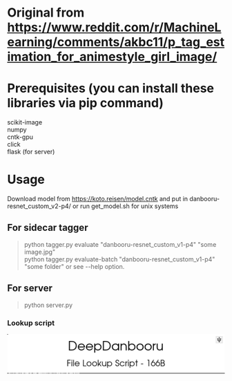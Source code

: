 # Original from https://www.reddit.com/r/MachineLearning/comments/akbc11/p_tag_estimation_for_animestyle_girl_image/
# Prerequisites (you can install these libraries via pip command)
scikit-image  
numpy  
cntk-gpu  
click  
flask (for server)

# Usage
Download model from https://koto.reisen/model.cntk and put in danbooru-resnet_custom_v2-p4/ or run get_model.sh for unix systems  
## For sidecar tagger
> python tagger.py evaluate "danbooru-resnet_custom_v1-p4" "some image.jpg"  
> python tagger.py evaluate-batch "danbooru-resnet_custom_v1-p4" "some folder"
or see --help option.
## For server
> python server.py

### Lookup script  
![filelookup](DeepDanbooru.png)
